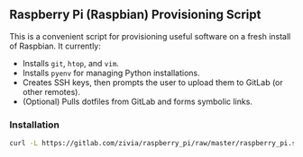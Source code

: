 ## Raspberry Pi (Raspbian) Provisioning Script
This is a convenient script for provisioning useful software on a fresh install of Raspbian. It currently:
- Installs ```git```, ```htop```, and ```vim```.
- Installs ```pyenv``` for managing Python installations.
- Creates SSH keys, then prompts the user to upload them to GitLab (or other remotes).
- (Optional) Pulls dotfiles from GitLab and forms symbolic links.

### Installation
```bash
curl -L https://gitlab.com/zivia/raspberry_pi/raw/master/raspberry_pi.sh | bash
```
